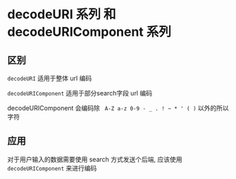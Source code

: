 
# decodeURI 系列 和 decodeURIComponent 系列


## 区别

`decodeURI` 适用于整体 url 编码

`decodeURIComponent` 适用于部分search字段 url 编码
   
decodeURIComponent 会编码除 ` A-Z a-z 0-9 - _ . ! ~ * ' ( )` 以外的所以字符

## 应用

对于用户输入的数据需要使用 search 方式发送个后端, 应该使用 `decodeURIComponent` 来进行编码